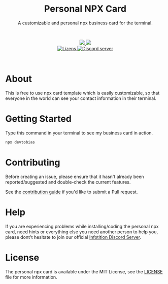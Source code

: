 <div align="center">
  <h1>Personal NPX Card</h1>
  <p>A customizable and personal npx business card for the terminal.</p>
  <br>
  <p>
    <a href="https://david-dm.org/DevTobias/personal-npx-card" title="dependencies status">
      <img src="https://status.david-dm.org/gh/DevTobias/personal-npx-card.svg"/>
    </a>
    <a href="https://david-dm.org/DevTobias/personal-npx-card?type=dev" title="devDependencies status">
      <img src="https://status.david-dm.org/gh/DevTobias/personal-npx-card.svg?type=dev"/>
    </a>
    <br>
    <a href="https://github.com/Infotition/infotition-next-boilerplate/blob/main/LICENSE">
      <img src="https://img.shields.io/github/license/Infotition/infotition-next-boilerplate" alt="Lizens" />
    </a> 
    <a href="https://discord.gg/NpxrDGYDwV">
      <img src="https://img.shields.io/discord/792139920260464670?color=7289da&logo=discord&logoColor=white" alt="Discord server" />
    </a>
  </p>
  <br>
</div>


# About

This is free to use npx card template which is easily customizable, so that everyone in the world can see your contact information in their terminal.

# Getting Started

Type this command in your terminal to see my business card in action.

```bash
npx devtobias
```



# Contributing

Before creating an issue, please ensure that it hasn't already been reported/suggested and double-check the current features.

See the [contribution guide](https://github.com/DevTobias/personal-npx-card/blob/main/.github/CONTRIBUTING.md) if you'd like to submit a Pull request.

# Help

If you are experiencing problems while installing/coding the personal npx card, need hints or everything else you need another person to help you, please dont't hesitate to join our official [Infotition Discord Server](https://discord.gg/NpxrDGYDwV).

# License

The personal npx card is available under the MIT License, see the [LICENSE](https://github.com/DevTobias/personal-npx-card/blob/main/LICENSE) file for more information.
